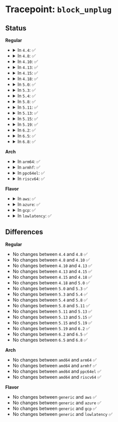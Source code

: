 # Tracepoint: <code>block_unplug</code>

## Status
<b>Regular</b>
<ul>
<li>
<details>
<summary>In <code>4.4</code>: ✅</summary>

Event:

```c
struct trace_event_raw_block_unplug {
    struct trace_entry ent;
    int nr_rq;
    char comm[16];
    char __data[0];
};
```
Function:

```c
void trace_event_raw_event_block_unplug(void *__data, struct request_queue *q, unsigned int depth, bool explicit);
```
</details>
</li>
<li>
<details>
<summary>In <code>4.8</code>: ✅</summary>

Event:

```c
struct trace_event_raw_block_unplug {
    struct trace_entry ent;
    int nr_rq;
    char comm[16];
    char __data[0];
};
```
Function:

```c
void trace_event_raw_event_block_unplug(void *__data, struct request_queue *q, unsigned int depth, bool explicit);
```
</details>
</li>
<li>
<details>
<summary>In <code>4.10</code>: ✅</summary>

Event:

```c
struct trace_event_raw_block_unplug {
    struct trace_entry ent;
    int nr_rq;
    char comm[16];
    char __data[0];
};
```
Function:

```c
void trace_event_raw_event_block_unplug(void *__data, struct request_queue *q, unsigned int depth, bool explicit);
```
</details>
</li>
<li>
<details>
<summary>In <code>4.13</code>: ✅</summary>

Event:

```c
struct trace_event_raw_block_unplug {
    struct trace_entry ent;
    int nr_rq;
    char comm[16];
    char __data[0];
};
```
Function:

```c
void trace_event_raw_event_block_unplug(void *__data, struct request_queue *q, unsigned int depth, bool explicit);
```
</details>
</li>
<li>
<details>
<summary>In <code>4.15</code>: ✅</summary>

Event:

```c
struct trace_event_raw_block_unplug {
    struct trace_entry ent;
    int nr_rq;
    char comm[16];
    char __data[0];
};
```
Function:

```c
void trace_event_raw_event_block_unplug(void *__data, struct request_queue *q, unsigned int depth, bool explicit);
```
</details>
</li>
<li>
<details>
<summary>In <code>4.18</code>: ✅</summary>

Event:

```c
struct trace_event_raw_block_unplug {
    struct trace_entry ent;
    int nr_rq;
    char comm[16];
    char __data[0];
};
```
Function:

```c
void trace_event_raw_event_block_unplug(void *__data, struct request_queue *q, unsigned int depth, bool explicit);
```
</details>
</li>
<li>
<details>
<summary>In <code>5.0</code>: ✅</summary>

Event:

```c
struct trace_event_raw_block_unplug {
    struct trace_entry ent;
    int nr_rq;
    char comm[16];
    char __data[0];
};
```
Function:

```c
void trace_event_raw_event_block_unplug(void *__data, struct request_queue *q, unsigned int depth, bool explicit);
```
</details>
</li>
<li>
<details>
<summary>In <code>5.3</code>: ✅</summary>

Event:

```c
struct trace_event_raw_block_unplug {
    struct trace_entry ent;
    int nr_rq;
    char comm[16];
    char __data[0];
};
```
Function:

```c
void trace_event_raw_event_block_unplug(void *__data, struct request_queue *q, unsigned int depth, bool explicit);
```
</details>
</li>
<li>
<details>
<summary>In <code>5.4</code>: ✅</summary>

Event:

```c
struct trace_event_raw_block_unplug {
    struct trace_entry ent;
    int nr_rq;
    char comm[16];
    char __data[0];
};
```
Function:

```c
void trace_event_raw_event_block_unplug(void *__data, struct request_queue *q, unsigned int depth, bool explicit);
```
</details>
</li>
<li>
<details>
<summary>In <code>5.8</code>: ✅</summary>

Event:

```c
struct trace_event_raw_block_unplug {
    struct trace_entry ent;
    int nr_rq;
    char comm[16];
    char __data[0];
};
```
Function:

```c
void trace_event_raw_event_block_unplug(void *__data, struct request_queue *q, unsigned int depth, bool explicit);
```
</details>
</li>
<li>
<details>
<summary>In <code>5.11</code>: ✅</summary>

Event:

```c
struct trace_event_raw_block_unplug {
    struct trace_entry ent;
    int nr_rq;
    char comm[16];
    char __data[0];
};
```
Function:

```c
void trace_event_raw_event_block_unplug(void *__data, struct request_queue *q, unsigned int depth, bool explicit);
```
</details>
</li>
<li>
<details>
<summary>In <code>5.13</code>: ✅</summary>

Event:

```c
struct trace_event_raw_block_unplug {
    struct trace_entry ent;
    int nr_rq;
    char comm[16];
    char __data[0];
};
```
Function:

```c
void trace_event_raw_event_block_unplug(void *__data, struct request_queue *q, unsigned int depth, bool explicit);
```
</details>
</li>
<li>
<details>
<summary>In <code>5.15</code>: ✅</summary>

Event:

```c
struct trace_event_raw_block_unplug {
    struct trace_entry ent;
    int nr_rq;
    char comm[16];
    char __data[0];
};
```
Function:

```c
void trace_event_raw_event_block_unplug(void *__data, struct request_queue *q, unsigned int depth, bool explicit);
```
</details>
</li>
<li>
<details>
<summary>In <code>5.19</code>: ✅</summary>

Event:

```c
struct trace_event_raw_block_unplug {
    struct trace_entry ent;
    int nr_rq;
    char comm[16];
    char __data[0];
};
```
Function:

```c
void trace_event_raw_event_block_unplug(void *__data, struct request_queue *q, unsigned int depth, bool explicit);
```
</details>
</li>
<li>
<details>
<summary>In <code>6.2</code>: ✅</summary>

Event:

```c
struct trace_event_raw_block_unplug {
    struct trace_entry ent;
    int nr_rq;
    char comm[16];
    char __data[0];
};
```
Function:

```c
void trace_event_raw_event_block_unplug(void *__data, struct request_queue *q, unsigned int depth, bool explicit);
```
</details>
</li>
<li>
<details>
<summary>In <code>6.5</code>: ✅</summary>

Event:

```c
struct trace_event_raw_block_unplug {
    struct trace_entry ent;
    int nr_rq;
    char comm[16];
    char __data[0];
};
```
Function:

```c
void trace_event_raw_event_block_unplug(void *__data, struct request_queue *q, unsigned int depth, bool explicit);
```
</details>
</li>
<li>
<details>
<summary>In <code>6.8</code>: ✅</summary>

Event:

```c
struct trace_event_raw_block_unplug {
    struct trace_entry ent;
    int nr_rq;
    char comm[16];
    char __data[0];
};
```
Function:

```c
void trace_event_raw_event_block_unplug(void *__data, struct request_queue *q, unsigned int depth, bool explicit);
```
</details>
</li>
</ul>
<b>Arch</b>
<ul>
<li>
<details>
<summary>In <code>arm64</code>: ✅</summary>

Event:

```c
struct trace_event_raw_block_unplug {
    struct trace_entry ent;
    int nr_rq;
    char comm[16];
    char __data[0];
};
```
Function:

```c
void trace_event_raw_event_block_unplug(void *__data, struct request_queue *q, unsigned int depth, bool explicit);
```
</details>
</li>
<li>
<details>
<summary>In <code>armhf</code>: ✅</summary>

Event:

```c
struct trace_event_raw_block_unplug {
    struct trace_entry ent;
    int nr_rq;
    char comm[16];
    char __data[0];
};
```
Function:

```c
void trace_event_raw_event_block_unplug(void *__data, struct request_queue *q, unsigned int depth, bool explicit);
```
</details>
</li>
<li>
<details>
<summary>In <code>ppc64el</code>: ✅</summary>

Event:

```c
struct trace_event_raw_block_unplug {
    struct trace_entry ent;
    int nr_rq;
    char comm[16];
    char __data[0];
};
```
Function:

```c
void trace_event_raw_event_block_unplug(void *__data, struct request_queue *q, unsigned int depth, bool explicit);
```
</details>
</li>
<li>
<details>
<summary>In <code>riscv64</code>: ✅</summary>

Event:

```c
struct trace_event_raw_block_unplug {
    struct trace_entry ent;
    int nr_rq;
    char comm[16];
    char __data[0];
};
```
Function:

```c
void trace_event_raw_event_block_unplug(void *__data, struct request_queue *q, unsigned int depth, bool explicit);
```
</details>
</li>
</ul>
<b>Flavor</b>
<ul>
<li>
<details>
<summary>In <code>aws</code>: ✅</summary>

Event:

```c
struct trace_event_raw_block_unplug {
    struct trace_entry ent;
    int nr_rq;
    char comm[16];
    char __data[0];
};
```
Function:

```c
void trace_event_raw_event_block_unplug(void *__data, struct request_queue *q, unsigned int depth, bool explicit);
```
</details>
</li>
<li>
<details>
<summary>In <code>azure</code>: ✅</summary>

Event:

```c
struct trace_event_raw_block_unplug {
    struct trace_entry ent;
    int nr_rq;
    char comm[16];
    char __data[0];
};
```
Function:

```c
void trace_event_raw_event_block_unplug(void *__data, struct request_queue *q, unsigned int depth, bool explicit);
```
</details>
</li>
<li>
<details>
<summary>In <code>gcp</code>: ✅</summary>

Event:

```c
struct trace_event_raw_block_unplug {
    struct trace_entry ent;
    int nr_rq;
    char comm[16];
    char __data[0];
};
```
Function:

```c
void trace_event_raw_event_block_unplug(void *__data, struct request_queue *q, unsigned int depth, bool explicit);
```
</details>
</li>
<li>
<details>
<summary>In <code>lowlatency</code>: ✅</summary>

Event:

```c
struct trace_event_raw_block_unplug {
    struct trace_entry ent;
    int nr_rq;
    char comm[16];
    char __data[0];
};
```
Function:

```c
void trace_event_raw_event_block_unplug(void *__data, struct request_queue *q, unsigned int depth, bool explicit);
```
</details>
</li>
</ul>

## Differences
<b>Regular</b>
<ul>
<li>
No changes between <code>4.4</code> and <code>4.8</code> ✅
</li>
<li>
No changes between <code>4.8</code> and <code>4.10</code> ✅
</li>
<li>
No changes between <code>4.10</code> and <code>4.13</code> ✅
</li>
<li>
No changes between <code>4.13</code> and <code>4.15</code> ✅
</li>
<li>
No changes between <code>4.15</code> and <code>4.18</code> ✅
</li>
<li>
No changes between <code>4.18</code> and <code>5.0</code> ✅
</li>
<li>
No changes between <code>5.0</code> and <code>5.3</code> ✅
</li>
<li>
No changes between <code>5.3</code> and <code>5.4</code> ✅
</li>
<li>
No changes between <code>5.4</code> and <code>5.8</code> ✅
</li>
<li>
No changes between <code>5.8</code> and <code>5.11</code> ✅
</li>
<li>
No changes between <code>5.11</code> and <code>5.13</code> ✅
</li>
<li>
No changes between <code>5.13</code> and <code>5.15</code> ✅
</li>
<li>
No changes between <code>5.15</code> and <code>5.19</code> ✅
</li>
<li>
No changes between <code>5.19</code> and <code>6.2</code> ✅
</li>
<li>
No changes between <code>6.2</code> and <code>6.5</code> ✅
</li>
<li>
No changes between <code>6.5</code> and <code>6.8</code> ✅
</li>
</ul>
<b>Arch</b>
<ul>
<li>
No changes between <code>amd64</code> and <code>arm64</code> ✅
</li>
<li>
No changes between <code>amd64</code> and <code>armhf</code> ✅
</li>
<li>
No changes between <code>amd64</code> and <code>ppc64el</code> ✅
</li>
<li>
No changes between <code>amd64</code> and <code>riscv64</code> ✅
</li>
</ul>
<b>Flavor</b>
<ul>
<li>
No changes between <code>generic</code> and <code>aws</code> ✅
</li>
<li>
No changes between <code>generic</code> and <code>azure</code> ✅
</li>
<li>
No changes between <code>generic</code> and <code>gcp</code> ✅
</li>
<li>
No changes between <code>generic</code> and <code>lowlatency</code> ✅
</li>
</ul>
